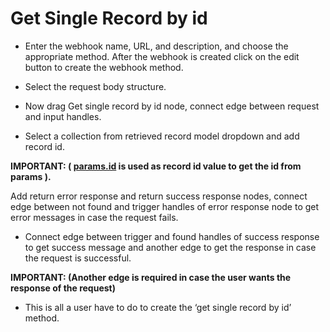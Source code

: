 ﻿# **Get Single Record by id**
- Enter the webhook name, URL, and description, and choose the appropriate method. After the webhook is created click on the edit button to create the webhook method.



- Select the request body structure.



- Now drag Get single record by id node, connect edge between request and input handles.
- Select a collection from retrieved record model dropdown and add record id.

**IMPORTANT: ( [params.id](http://params.id) is used as record id value to get the id from params ).**

Add return error response and return success response nodes, connect edge between not found and trigger handles of error response node to get error messages in case the request fails.



- Connect edge between trigger and found handles of success response to get success message and another edge to get the response in case the request is successful.

**IMPORTANT: (Another edge is required in case the user wants the response of the request)**



- This is all a user have to do to create the ‘get single record by id’ method.
